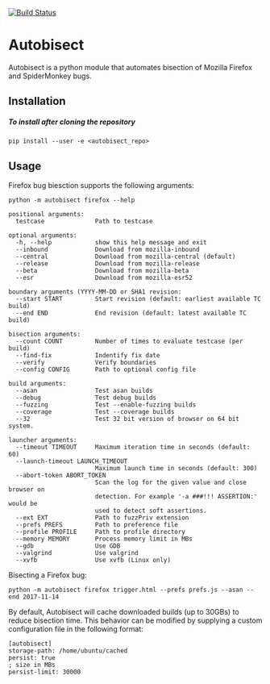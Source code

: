[![Build Status](https://travis-ci.org/MozillaSecurity/autobisect.svg?branch=master)](https://travis-ci.org/MozillaSecurity/autobisect)

Autobisect
==========
Autobisect is a python module that automates bisection of Mozilla Firefox and SpiderMonkey bugs.

Installation
------------

##### To install after cloning the repository

    pip install --user -e <autobisect_repo>

Usage
-----

Firefox bug biesction supports the following arguments:

```
python -m autobisect firefox --help

positional arguments:
  testcase              Path to testcase

optional arguments:
  -h, --help            show this help message and exit
  --inbound             Download from mozilla-inbound
  --central             Download from mozilla-central (default)
  --release             Download from mozilla-release
  --beta                Download from mozilla-beta
  --esr                 Download from mozilla-esr52

boundary arguments (YYYY-MM-DD or SHA1 revision:
  --start START         Start revision (default: earliest available TC build)
  --end END             End revision (default: latest available TC build)

bisection arguments:
  --count COUNT         Number of times to evaluate testcase (per build)
  --find-fix            Indentify fix date
  --verify              Verify boundaries
  --config CONFIG       Path to optional config file

build arguments:
  --asan                Test asan builds
  --debug               Test debug builds
  --fuzzing             Test --enable-fuzzing builds
  --coverage            Test --coverage builds
  --32                  Test 32 bit version of browser on 64 bit system.

launcher arguments:
  --timeout TIMEOUT     Maximum iteration time in seconds (default: 60)
  --launch-timeout LAUNCH_TIMEOUT
                        Maximum launch time in seconds (default: 300)
  --abort-token ABORT_TOKEN
                        Scan the log for the given value and close browser on
                        detection. For example '-a ###!!! ASSERTION:' would be
                        used to detect soft assertions.
  --ext EXT             Path to fuzzPriv extension
  --prefs PREFS         Path to preference file
  --profile PROFILE     Path to profile directory
  --memory MEMORY       Process memory limit in MBs
  --gdb                 Use GDB
  --valgrind            Use valgrind
  --xvfb                Use xvfb (Linux only)
```

Bisecting a Firefox bug:
```
python -m autobisect firefox trigger.html --prefs prefs.js --asan --end 2017-11-14
```

By default, Autobisect will cache downloaded builds (up to 30GBs) to reduce bisection time.  This behavior can be modified by supplying a custom configuration file in the following format:
```
[autobisect]
storage-path: /home/ubuntu/cached
persist: true
; size in MBs
persist-limit: 30000
```
